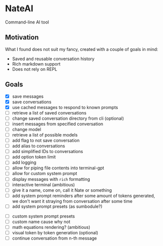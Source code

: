 # NateAI

Command-line AI tool

## Motivation

What I found does not suit my fancy, created with a couple of goals in mind:
- Saved and reusable conversation history
- Rich markdown support
- Does not rely on REPL

## Goals

- [x] save messages
- [x] save conversations
- [x] use cached messages to respond to known prompts
- [ ] retrieve a list of saved conversations
- [ ] change saved conversation directory from cli (optional)
- [ ] insert messages from specified conversation
- [ ] change model
- [ ] retrieve a list of possible models
- [ ] add flag to not save conversation
- [ ] add alias to conversations
- [ ] add simplified IDs to conversations
- [ ] add option token limit
- [ ] add logging
- [ ] allow for piping file contents into terminal-gpt
- [ ] allow for custom system prompt
- [ ] display messages with `rich` formatting
- [ ] interactive terminal (ambitious)
- [ ] give it a name, come on, call it Nate or something
- [ ] add system prompt reminders after some amount of tokens generated, we don't want it straying from conversation after some time
- [ ] add system prompt presets (as sumbodule?)
<!-- https://github.com/mustvlad/ChatGPT-System-Prompts -->
- [ ] custom system prompt presets
- [ ] custom name cause why not
- [ ] math equations rendering? (ambitious)
- [ ] visual token by token generation (optional)
- [ ] continue conversation from n-th message